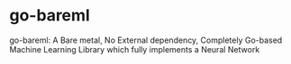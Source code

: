 # go-bareml
go-bareml: A Bare metal, No External dependency, Completely Go-based Machine Learning Library which fully implements a Neural Network
